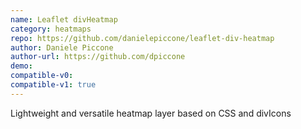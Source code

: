 ```yaml
---
name: Leaflet divHeatmap
category: heatmaps
repo: https://github.com/danielepiccone/leaflet-div-heatmap
author: Daniele Piccone
author-url: https://github.com/dpiccone
demo: 
compatible-v0:
compatible-v1: true
---
```


Lightweight and versatile heatmap layer based on CSS and divIcons
